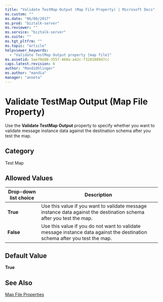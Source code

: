 ```yaml
---
title: "Validate TestMap Output (Map File Property) | Microsoft Docs"
ms.custom: ""
ms.date: "06/08/2017"
ms.prod: "biztalk-server"
ms.reviewer: ""
ms.service: "biztalk-server"
ms.suite: ""
ms.tgt_pltfrm: ""
ms.topic: "article"
helpviewer_keywords: 
  - "Validate TestMap Output property [map file]"
ms.assetid: 5ae70e88-3557-460a-a42c-f3281089d7cc
caps.latest.revision: 6
author: "MandiOhlinger"
ms.author: "mandia"
manager: "anneta"
---
```

# Validate TestMap Output (Map File Property)
Use the **Validate TestMap Output** property to specify whether you want to validate message instance data against the destination schema after you test the map.  
  
## Category  
 Test Map  
  
## Allowed Values  
  
|Drop-down list choice|Description|  
|----------------------------|-----------------|  
|**True**|Use this value if you want to validate message instance data against the destination schema after you test the map.|  
|**False**|Use this value if you do not want to validate message instance data against the destination schema after you test the map.|  
  
## Default Value  
 **True**  
  
## See Also  
 [Map File Properties](../core/map-file-properties.md)